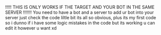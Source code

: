 
!!!!! THIS IS ONLY WORKS IF THE TARGET AND YOUR BOT IN THE SAME SERVER !!!!!!!
You need to have a bot and a server to add ur bot into your server 
just  check the code liltle bit its all so obvious, plus its my first code so i dunno if i have some logic mistakes in the code
but its working u can edit it however u want xd

